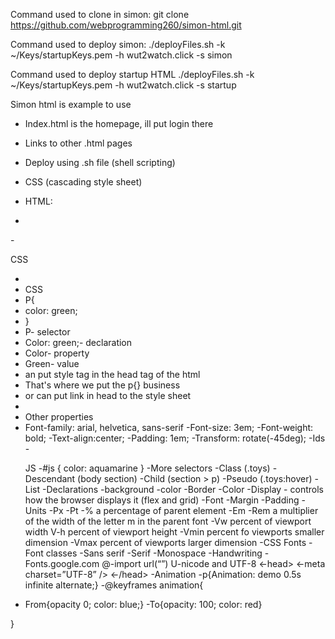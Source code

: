 Command used to clone in simon:
git clone https://github.com/webprogramming260/simon-html.git

Command used to deploy simon:
./deployFiles.sh -k ~/Keys/startupKeys.pem -h wut2watch.click -s simon  

Command used to deploy startup HTML
./deployFiles.sh -k ~/Keys/startupKeys.pem -h wut2watch.click -s startup


Simon html is example to use
- Index.html is the homepage, ill put login there
- Links to other .html pages
- Deploy using .sh file (shell scripting)


- CSS (cascading style sheet)
- HTML:
- <body>
-<p style=”color:red” > CSS</p>
- </body>
- CSS
- P{
-    color: green;
- }
- P- selector
- Color: green;- declaration
- Color- property
- Green- value
-  an put style tag in the head tag of the html
- That's where we put the p{} business
- or can put link in head to the style sheet
- <link rel=”stylesheet” href=”styles.css” />
- Other properties 
- Font-family: arial, helvetica, sans-serif
-Font-size: 3em;
-Font-weight: bold;
-Text-align:center;
-Padding: 1em;
-Transform: rotate(-45deg);
-Ids
-<p id=js> JS </js>
-#js { color: aquamarine }
-More selectors
-Class  (.toys)
-Descendant (body section)
-Child (section > p)
-Pseudo (.toys:hover)
-List
-Declarations
-background -color
-Border
-Color
-Display - controls how the browser displays it (flex and grid)
-Font
-Margin
-Padding
-Units
-Px
-Pt
-% a percentage of parent element
-Em
-Rem a multiplier of the width of the letter m in the parent font
-Vw percent of viewport width
V-h percent of viewport height
-Vmin percent fo viewports smaller dimension
-Vmax percent of viewports larger dimension
-CSS Fonts
-Font classes
-Sans serif
-Serif
-Monospace
-Handwriting
-Fonts.google.com
@-import url(“”)
U-nicode and UTF-8
<-head>
<-meta charset=”UTF-8” />
<-/head>
-Animation
-p{Animation: demo 0.5s infinite alternate;}
-@keyframes animation{
- From{opacity 0; color: blue;}
-To{opacity: 100; color: red}


}
